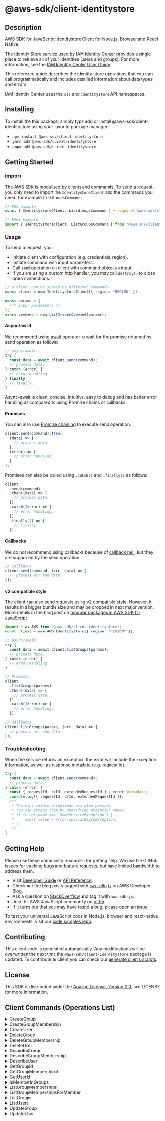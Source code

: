 <!-- generated file, do not edit directly -->

# @aws-sdk/client-identitystore

## Description

AWS SDK for JavaScript Identitystore Client for Node.js, Browser and React Native.

<p>The Identity Store service used by IAM Identity Center provides a single place to retrieve all of
your identities (users and groups). For more information, see the <a href="https://docs.aws.amazon.com/singlesignon/latest/userguide/what-is.html">IAM Identity Center User
Guide</a>.</p>
<p>This reference guide describes the identity store operations that you can call
programmatically and includes detailed information about data types and errors.</p>
<note>
<p>IAM Identity Center uses the <code>sso</code> and <code>identitystore</code> API namespaces.</p>
</note>

## Installing

To install the this package, simply type add or install @aws-sdk/client-identitystore
using your favorite package manager:

- `npm install @aws-sdk/client-identitystore`
- `yarn add @aws-sdk/client-identitystore`
- `pnpm add @aws-sdk/client-identitystore`

## Getting Started

### Import

The AWS SDK is modulized by clients and commands.
To send a request, you only need to import the `IdentitystoreClient` and
the commands you need, for example `ListGroupsCommand`:

```js
// ES5 example
const { IdentitystoreClient, ListGroupsCommand } = require("@aws-sdk/client-identitystore");
```

```ts
// ES6+ example
import { IdentitystoreClient, ListGroupsCommand } from "@aws-sdk/client-identitystore";
```

### Usage

To send a request, you:

- Initiate client with configuration (e.g. credentials, region).
- Initiate command with input parameters.
- Call `send` operation on client with command object as input.
- If you are using a custom http handler, you may call `destroy()` to close open connections.

```js
// a client can be shared by different commands.
const client = new IdentitystoreClient({ region: "REGION" });

const params = {
  /** input parameters */
};
const command = new ListGroupsCommand(params);
```

#### Async/await

We recommend using [await](https://developer.mozilla.org/en-US/docs/Web/JavaScript/Reference/Operators/await)
operator to wait for the promise returned by send operation as follows:

```js
// async/await.
try {
  const data = await client.send(command);
  // process data.
} catch (error) {
  // error handling.
} finally {
  // finally.
}
```

Async-await is clean, concise, intuitive, easy to debug and has better error handling
as compared to using Promise chains or callbacks.

#### Promises

You can also use [Promise chaining](https://developer.mozilla.org/en-US/docs/Web/JavaScript/Guide/Using_promises#chaining)
to execute send operation.

```js
client.send(command).then(
  (data) => {
    // process data.
  },
  (error) => {
    // error handling.
  }
);
```

Promises can also be called using `.catch()` and `.finally()` as follows:

```js
client
  .send(command)
  .then((data) => {
    // process data.
  })
  .catch((error) => {
    // error handling.
  })
  .finally(() => {
    // finally.
  });
```

#### Callbacks

We do not recommend using callbacks because of [callback hell](http://callbackhell.com/),
but they are supported by the send operation.

```js
// callbacks.
client.send(command, (err, data) => {
  // process err and data.
});
```

#### v2 compatible style

The client can also send requests using v2 compatible style.
However, it results in a bigger bundle size and may be dropped in next major version. More details in the blog post
on [modular packages in AWS SDK for JavaScript](https://aws.amazon.com/blogs/developer/modular-packages-in-aws-sdk-for-javascript/)

```ts
import * as AWS from "@aws-sdk/client-identitystore";
const client = new AWS.Identitystore({ region: "REGION" });

// async/await.
try {
  const data = await client.listGroups(params);
  // process data.
} catch (error) {
  // error handling.
}

// Promises.
client
  .listGroups(params)
  .then((data) => {
    // process data.
  })
  .catch((error) => {
    // error handling.
  });

// callbacks.
client.listGroups(params, (err, data) => {
  // process err and data.
});
```

### Troubleshooting

When the service returns an exception, the error will include the exception information,
as well as response metadata (e.g. request id).

```js
try {
  const data = await client.send(command);
  // process data.
} catch (error) {
  const { requestId, cfId, extendedRequestId } = error.$metadata;
  console.log({ requestId, cfId, extendedRequestId });
  /**
   * The keys within exceptions are also parsed.
   * You can access them by specifying exception names:
   * if (error.name === 'SomeServiceException') {
   *     const value = error.specialKeyInException;
   * }
   */
}
```

## Getting Help

Please use these community resources for getting help.
We use the GitHub issues for tracking bugs and feature requests, but have limited bandwidth to address them.

- Visit [Developer Guide](https://docs.aws.amazon.com/sdk-for-javascript/v3/developer-guide/welcome.html)
  or [API Reference](https://docs.aws.amazon.com/AWSJavaScriptSDK/v3/latest/index.html).
- Check out the blog posts tagged with [`aws-sdk-js`](https://aws.amazon.com/blogs/developer/tag/aws-sdk-js/)
  on AWS Developer Blog.
- Ask a question on [StackOverflow](https://stackoverflow.com/questions/tagged/aws-sdk-js) and tag it with `aws-sdk-js`.
- Join the AWS JavaScript community on [gitter](https://gitter.im/aws/aws-sdk-js-v3).
- If it turns out that you may have found a bug, please [open an issue](https://github.com/aws/aws-sdk-js-v3/issues/new/choose).

To test your universal JavaScript code in Node.js, browser and react-native environments,
visit our [code samples repo](https://github.com/aws-samples/aws-sdk-js-tests).

## Contributing

This client code is generated automatically. Any modifications will be overwritten the next time the `@aws-sdk/client-identitystore` package is updated.
To contribute to client you can check our [generate clients scripts](https://github.com/aws/aws-sdk-js-v3/tree/main/scripts/generate-clients).

## License

This SDK is distributed under the
[Apache License, Version 2.0](http://www.apache.org/licenses/LICENSE-2.0),
see LICENSE for more information.

## Client Commands (Operations List)

<details>
<summary>
CreateGroup
</summary>

[Command API Reference](https://docs.aws.amazon.com/AWSJavaScriptSDK/v3/latest/client/identitystore/command/CreateGroupCommand/) / [Input](https://docs.aws.amazon.com/AWSJavaScriptSDK/v3/latest/Package/-aws-sdk-client-identitystore/Interface/CreateGroupCommandInput/) / [Output](https://docs.aws.amazon.com/AWSJavaScriptSDK/v3/latest/Package/-aws-sdk-client-identitystore/Interface/CreateGroupCommandOutput/)

</details>
<details>
<summary>
CreateGroupMembership
</summary>

[Command API Reference](https://docs.aws.amazon.com/AWSJavaScriptSDK/v3/latest/client/identitystore/command/CreateGroupMembershipCommand/) / [Input](https://docs.aws.amazon.com/AWSJavaScriptSDK/v3/latest/Package/-aws-sdk-client-identitystore/Interface/CreateGroupMembershipCommandInput/) / [Output](https://docs.aws.amazon.com/AWSJavaScriptSDK/v3/latest/Package/-aws-sdk-client-identitystore/Interface/CreateGroupMembershipCommandOutput/)

</details>
<details>
<summary>
CreateUser
</summary>

[Command API Reference](https://docs.aws.amazon.com/AWSJavaScriptSDK/v3/latest/client/identitystore/command/CreateUserCommand/) / [Input](https://docs.aws.amazon.com/AWSJavaScriptSDK/v3/latest/Package/-aws-sdk-client-identitystore/Interface/CreateUserCommandInput/) / [Output](https://docs.aws.amazon.com/AWSJavaScriptSDK/v3/latest/Package/-aws-sdk-client-identitystore/Interface/CreateUserCommandOutput/)

</details>
<details>
<summary>
DeleteGroup
</summary>

[Command API Reference](https://docs.aws.amazon.com/AWSJavaScriptSDK/v3/latest/client/identitystore/command/DeleteGroupCommand/) / [Input](https://docs.aws.amazon.com/AWSJavaScriptSDK/v3/latest/Package/-aws-sdk-client-identitystore/Interface/DeleteGroupCommandInput/) / [Output](https://docs.aws.amazon.com/AWSJavaScriptSDK/v3/latest/Package/-aws-sdk-client-identitystore/Interface/DeleteGroupCommandOutput/)

</details>
<details>
<summary>
DeleteGroupMembership
</summary>

[Command API Reference](https://docs.aws.amazon.com/AWSJavaScriptSDK/v3/latest/client/identitystore/command/DeleteGroupMembershipCommand/) / [Input](https://docs.aws.amazon.com/AWSJavaScriptSDK/v3/latest/Package/-aws-sdk-client-identitystore/Interface/DeleteGroupMembershipCommandInput/) / [Output](https://docs.aws.amazon.com/AWSJavaScriptSDK/v3/latest/Package/-aws-sdk-client-identitystore/Interface/DeleteGroupMembershipCommandOutput/)

</details>
<details>
<summary>
DeleteUser
</summary>

[Command API Reference](https://docs.aws.amazon.com/AWSJavaScriptSDK/v3/latest/client/identitystore/command/DeleteUserCommand/) / [Input](https://docs.aws.amazon.com/AWSJavaScriptSDK/v3/latest/Package/-aws-sdk-client-identitystore/Interface/DeleteUserCommandInput/) / [Output](https://docs.aws.amazon.com/AWSJavaScriptSDK/v3/latest/Package/-aws-sdk-client-identitystore/Interface/DeleteUserCommandOutput/)

</details>
<details>
<summary>
DescribeGroup
</summary>

[Command API Reference](https://docs.aws.amazon.com/AWSJavaScriptSDK/v3/latest/client/identitystore/command/DescribeGroupCommand/) / [Input](https://docs.aws.amazon.com/AWSJavaScriptSDK/v3/latest/Package/-aws-sdk-client-identitystore/Interface/DescribeGroupCommandInput/) / [Output](https://docs.aws.amazon.com/AWSJavaScriptSDK/v3/latest/Package/-aws-sdk-client-identitystore/Interface/DescribeGroupCommandOutput/)

</details>
<details>
<summary>
DescribeGroupMembership
</summary>

[Command API Reference](https://docs.aws.amazon.com/AWSJavaScriptSDK/v3/latest/client/identitystore/command/DescribeGroupMembershipCommand/) / [Input](https://docs.aws.amazon.com/AWSJavaScriptSDK/v3/latest/Package/-aws-sdk-client-identitystore/Interface/DescribeGroupMembershipCommandInput/) / [Output](https://docs.aws.amazon.com/AWSJavaScriptSDK/v3/latest/Package/-aws-sdk-client-identitystore/Interface/DescribeGroupMembershipCommandOutput/)

</details>
<details>
<summary>
DescribeUser
</summary>

[Command API Reference](https://docs.aws.amazon.com/AWSJavaScriptSDK/v3/latest/client/identitystore/command/DescribeUserCommand/) / [Input](https://docs.aws.amazon.com/AWSJavaScriptSDK/v3/latest/Package/-aws-sdk-client-identitystore/Interface/DescribeUserCommandInput/) / [Output](https://docs.aws.amazon.com/AWSJavaScriptSDK/v3/latest/Package/-aws-sdk-client-identitystore/Interface/DescribeUserCommandOutput/)

</details>
<details>
<summary>
GetGroupId
</summary>

[Command API Reference](https://docs.aws.amazon.com/AWSJavaScriptSDK/v3/latest/client/identitystore/command/GetGroupIdCommand/) / [Input](https://docs.aws.amazon.com/AWSJavaScriptSDK/v3/latest/Package/-aws-sdk-client-identitystore/Interface/GetGroupIdCommandInput/) / [Output](https://docs.aws.amazon.com/AWSJavaScriptSDK/v3/latest/Package/-aws-sdk-client-identitystore/Interface/GetGroupIdCommandOutput/)

</details>
<details>
<summary>
GetGroupMembershipId
</summary>

[Command API Reference](https://docs.aws.amazon.com/AWSJavaScriptSDK/v3/latest/client/identitystore/command/GetGroupMembershipIdCommand/) / [Input](https://docs.aws.amazon.com/AWSJavaScriptSDK/v3/latest/Package/-aws-sdk-client-identitystore/Interface/GetGroupMembershipIdCommandInput/) / [Output](https://docs.aws.amazon.com/AWSJavaScriptSDK/v3/latest/Package/-aws-sdk-client-identitystore/Interface/GetGroupMembershipIdCommandOutput/)

</details>
<details>
<summary>
GetUserId
</summary>

[Command API Reference](https://docs.aws.amazon.com/AWSJavaScriptSDK/v3/latest/client/identitystore/command/GetUserIdCommand/) / [Input](https://docs.aws.amazon.com/AWSJavaScriptSDK/v3/latest/Package/-aws-sdk-client-identitystore/Interface/GetUserIdCommandInput/) / [Output](https://docs.aws.amazon.com/AWSJavaScriptSDK/v3/latest/Package/-aws-sdk-client-identitystore/Interface/GetUserIdCommandOutput/)

</details>
<details>
<summary>
IsMemberInGroups
</summary>

[Command API Reference](https://docs.aws.amazon.com/AWSJavaScriptSDK/v3/latest/client/identitystore/command/IsMemberInGroupsCommand/) / [Input](https://docs.aws.amazon.com/AWSJavaScriptSDK/v3/latest/Package/-aws-sdk-client-identitystore/Interface/IsMemberInGroupsCommandInput/) / [Output](https://docs.aws.amazon.com/AWSJavaScriptSDK/v3/latest/Package/-aws-sdk-client-identitystore/Interface/IsMemberInGroupsCommandOutput/)

</details>
<details>
<summary>
ListGroupMemberships
</summary>

[Command API Reference](https://docs.aws.amazon.com/AWSJavaScriptSDK/v3/latest/client/identitystore/command/ListGroupMembershipsCommand/) / [Input](https://docs.aws.amazon.com/AWSJavaScriptSDK/v3/latest/Package/-aws-sdk-client-identitystore/Interface/ListGroupMembershipsCommandInput/) / [Output](https://docs.aws.amazon.com/AWSJavaScriptSDK/v3/latest/Package/-aws-sdk-client-identitystore/Interface/ListGroupMembershipsCommandOutput/)

</details>
<details>
<summary>
ListGroupMembershipsForMember
</summary>

[Command API Reference](https://docs.aws.amazon.com/AWSJavaScriptSDK/v3/latest/client/identitystore/command/ListGroupMembershipsForMemberCommand/) / [Input](https://docs.aws.amazon.com/AWSJavaScriptSDK/v3/latest/Package/-aws-sdk-client-identitystore/Interface/ListGroupMembershipsForMemberCommandInput/) / [Output](https://docs.aws.amazon.com/AWSJavaScriptSDK/v3/latest/Package/-aws-sdk-client-identitystore/Interface/ListGroupMembershipsForMemberCommandOutput/)

</details>
<details>
<summary>
ListGroups
</summary>

[Command API Reference](https://docs.aws.amazon.com/AWSJavaScriptSDK/v3/latest/client/identitystore/command/ListGroupsCommand/) / [Input](https://docs.aws.amazon.com/AWSJavaScriptSDK/v3/latest/Package/-aws-sdk-client-identitystore/Interface/ListGroupsCommandInput/) / [Output](https://docs.aws.amazon.com/AWSJavaScriptSDK/v3/latest/Package/-aws-sdk-client-identitystore/Interface/ListGroupsCommandOutput/)

</details>
<details>
<summary>
ListUsers
</summary>

[Command API Reference](https://docs.aws.amazon.com/AWSJavaScriptSDK/v3/latest/client/identitystore/command/ListUsersCommand/) / [Input](https://docs.aws.amazon.com/AWSJavaScriptSDK/v3/latest/Package/-aws-sdk-client-identitystore/Interface/ListUsersCommandInput/) / [Output](https://docs.aws.amazon.com/AWSJavaScriptSDK/v3/latest/Package/-aws-sdk-client-identitystore/Interface/ListUsersCommandOutput/)

</details>
<details>
<summary>
UpdateGroup
</summary>

[Command API Reference](https://docs.aws.amazon.com/AWSJavaScriptSDK/v3/latest/client/identitystore/command/UpdateGroupCommand/) / [Input](https://docs.aws.amazon.com/AWSJavaScriptSDK/v3/latest/Package/-aws-sdk-client-identitystore/Interface/UpdateGroupCommandInput/) / [Output](https://docs.aws.amazon.com/AWSJavaScriptSDK/v3/latest/Package/-aws-sdk-client-identitystore/Interface/UpdateGroupCommandOutput/)

</details>
<details>
<summary>
UpdateUser
</summary>

[Command API Reference](https://docs.aws.amazon.com/AWSJavaScriptSDK/v3/latest/client/identitystore/command/UpdateUserCommand/) / [Input](https://docs.aws.amazon.com/AWSJavaScriptSDK/v3/latest/Package/-aws-sdk-client-identitystore/Interface/UpdateUserCommandInput/) / [Output](https://docs.aws.amazon.com/AWSJavaScriptSDK/v3/latest/Package/-aws-sdk-client-identitystore/Interface/UpdateUserCommandOutput/)

</details>
